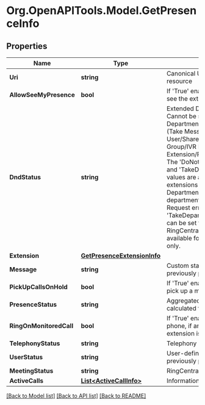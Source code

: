
# Org.OpenAPITools.Model.GetPresenceInfo

## Properties

Name | Type | Description | Notes
------------ | ------------- | ------------- | -------------
**Uri** | **string** | Canonical URI of a presence info resource | [optional] 
**AllowSeeMyPresence** | **bool** | If &#39;True&#39; enables other extensions to see the extension presence status | [optional] 
**DndStatus** | **string** | Extended DnD (Do not Disturb) status. Cannot be set for Department/Announcement/Voicemail (Take Messages Only)/Fax User/Shared Lines Group/Paging Only Group/IVR Menu/Application Extension/Park Location extensions. The &#39;DoNotAcceptDepartmentCalls&#39; and &#39;TakeDepartmentCallsOnly&#39; values are applicable only for extensions - members of a Department; if these values are set for department outsiders, the 400 Bad Request error code is returned. The &#39;TakeDepartmentCallsOnly&#39; status can be set through the old RingCentral user interface and is available for some migrated accounts only. | [optional] 
**Extension** | [**GetPresenceExtensionInfo**](GetPresenceExtensionInfo.md) |  | [optional] 
**Message** | **string** | Custom status message (as previously published by user) | [optional] 
**PickUpCallsOnHold** | **bool** | If &#39;True&#39; enables the extension user to pick up a monitored line on hold | [optional] 
**PresenceStatus** | **string** | Aggregated presence status, calculated from a number of sources | [optional] 
**RingOnMonitoredCall** | **bool** | If &#39;True&#39; enables to ring extension phone, if any user monitored by this extension is ringing | [optional] 
**TelephonyStatus** | **string** | Telephony presence status | [optional] 
**UserStatus** | **string** | User-defined presence status (as previously published by the user) | [optional] 
**MeetingStatus** | **string** | RingCentral Meetings presence | [optional] 
**ActiveCalls** | [**List&lt;ActiveCallInfo&gt;**](ActiveCallInfo.md) | Information on active calls | [optional] 

[[Back to Model list]](../README.md#documentation-for-models)
[[Back to API list]](../README.md#documentation-for-api-endpoints)
[[Back to README]](../README.md)

